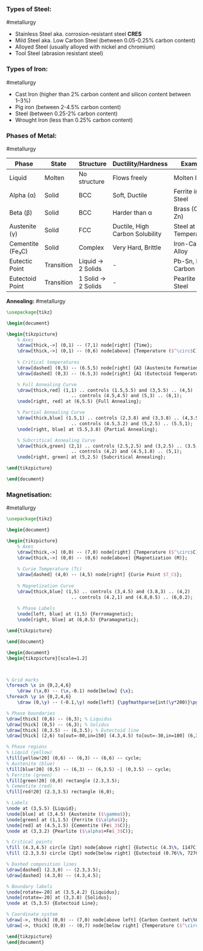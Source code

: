 ### Types of Steel:
#metallurgy
- Stainless Steel aka. corrosion-resistant steel **CRES**
- Mild Steel aka. Low Carbon Steel (between 0.05-0.25% carbon content)
- Alloyed Steel (usually alloyed with nickel and chromium)
- Tool Steel (abrasion resistant steel)

### Types of Iron:
#metallurgy
- Cast Iron (higher than 2% carbon content and silicon content between 1–3%)
- Pig iron (between 2-4.5% carbon content)
- Steel (between 0.25-2% carbon content)
- Wrought Iron (less than 0.25% carbon content)

### Phases of Metal:
#metallurgy

| Phase            | State      | Structure          | Ductility/Hardness              | Example                    |
| ---------------- | ---------- | ------------------ | ------------------------------- | -------------------------- |
| Liquid           | Molten     | No structure       | Flows freely                    | Molten Iron                |
| Alpha (α)        | Solid      | BCC                | Soft, Ductile                   | Ferrite in Steel           |
| Beta (β)         | Solid      | BCC                | Harder than α                   | Brass (Cu-Zn)              |
| Austenite (γ)    | Solid      | FCC                | Ductile, High Carbon Solubility | Steel at High Temperatures |
| Cementite (Fe₃C) | Solid      | Complex            | Very Hard, Brittle              | Iron-Carbon Alloy          |
| Eutectic Point   | Transition | Liquid → 2 Solids  | -                               | Pb-Sn, Iron-Carbon         |
| Eutectoid Point  | Transition | 1 Solid → 2 Solids | -                               | Pearlite in Steel          |

**Annealing:**
#metallurgy

```tikz
\usepackage{tikz}

\begin{document}

\begin{tikzpicture}
    % Axes
    \draw[thick,->] (0,1) -- (7,1) node[right] {Time};
    \draw[thick,->] (0,1) -- (0,6) node[above] {Temperature ($^\circ$C)};
    
    % Critical temperatures
    \draw[dashed] (0,5) -- (6.5,5) node[right] {A3 (Austenite Formation)};
    \draw[dashed] (0,3) -- (6.5,3) node[right] {A1 (Eutectoid Temperature)};

    % Full Annealing Curve
    \draw[thick,red] (1,1) .. controls (1.5,5.5) and (3,5.5) .. (4,5)
                        .. controls (4.5,4.5) and (5,3) .. (6,1);
    \node[right, red] at (6,5.5) {Full Annealing};

    % Partial Annealing Curve
    \draw[thick,blue] (1.5,1) .. controls (2,3.8) and (3,3.8) .. (4,3.5)
                        .. controls (4.5,3.2) and (5,2.5) .. (5.5,1);
    \node[right, blue] at (5.5,3.8) {Partial Annealing};

    % Subcritical Annealing Curve
    \draw[thick,green] (2,1) .. controls (2.5,2.5) and (3,2.5) .. (3.5,2.2)
                        .. controls (4,2) and (4.5,1.8) .. (5,1);
    \node[right, green] at (5,2.5) {Subcritical Annealing};

\end{tikzpicture}

\end{document}

```

### Magnetisation:
#metallurgy
```tikz
\usepackage{tikz}

\begin{document}

\begin{tikzpicture}
    % Axes
    \draw[thick,->] (0,0) -- (7,0) node[right] {Temperature ($^\circ$C)};
    \draw[thick,->] (0,0) -- (0,6) node[above] {Magnetization (M)};
    
    % Curie Temperature (Tc)
    \draw[dashed] (4,0) -- (4,5) node[right] {Curie Point $T_C$};
    
    % Magnetization Curve
    \draw[thick,blue] (1,5) .. controls (3,4.5) and (3.8,3) .. (4,2) 
                        .. controls (4.2,1) and (4.8,0.5) .. (6,0.2);
    
    % Phase Labels
    \node[left, blue] at (1,5) {Ferromagnetic};
    \node[right, blue] at (6,0.5) {Paramagnetic};

\end{tikzpicture}

\end{document}

```

```tikz
\begin{document}
\begin{tikzpicture}[scale=1.2]



% Grid marks
\foreach \x in {0,2,4,6}
    \draw (\x,0) -- (\x,-0.1) node[below] {\x};
\foreach \y in {0,2,4,6}
    \draw (0,\y) -- (-0.1,\y) node[left] {\pgfmathparse{int(\y*200)}\pgfmathresult};

% Phase boundaries
\draw[thick] (0,6) -- (6,3); % Liquidus
\draw[thick] (0,5) -- (6,3); % Solidus
\draw[thick] (0,3.5) -- (6,3.5); % Eutectoid line
\draw[thick] (2,6) to[out=-80,in=150] (4.3,4.5) to[out=-30,in=180] (6,3.8);

% Phase regions
% Liquid (yellow)
\fill[yellow!20] (0,6) -- (6,3) -- (6,6) -- cycle;
% Austenite (blue)
\fill[blue!20] (0,5) -- (6,3) -- (6,3.5) -| (0,3.5) -- cycle;
% Ferrite (green)
\fill[green!20] (0,0) rectangle (2.3,3.5);
% Cementite (red)
\fill[red!20] (2.3,3.5) rectangle (6,0);

% Labels
\node at (3,5.5) {Liquid};
\node[blue] at (3,4.5) {Austenite ($\gamma$)};
\node[green] at (1,1.5) {Ferrite ($\alpha$)};
\node[red] at (4.5,1.5) {Cementite (Fe$_3$C)};
\node at (3,3.2) {Pearlite ($\alpha$+Fe$_3$C)};

% Critical points
\fill (4.3,4.5) circle (2pt) node[above right] {Eutectic (4.3\%, 1147C)};
\fill (2.3,3.5) circle (2pt) node[below right] {Eutectoid (0.76\%, 727C)};

% Dashed composition lines
\draw[dashed] (2.3,0) -- (2.3,3.5);
\draw[dashed] (4.3,0) -- (4.3,4.5);

% Boundary labels
\node[rotate=-20] at (3.5,4.2) {Liquidus};
\node[rotate=-20] at (3,3.8) {Solidus};
\node at (5,3.5) {Eutectoid Line};

% Coordinate system
\draw[->, thick] (0,0) -- (7,0) node[above left] {Carbon Content (wt\%C)};
\draw[->, thick] (0,0) -- (0,7) node[below right] {Temperature ($^\circ$C)};

\end{tikzpicture}
\end{document}
```

